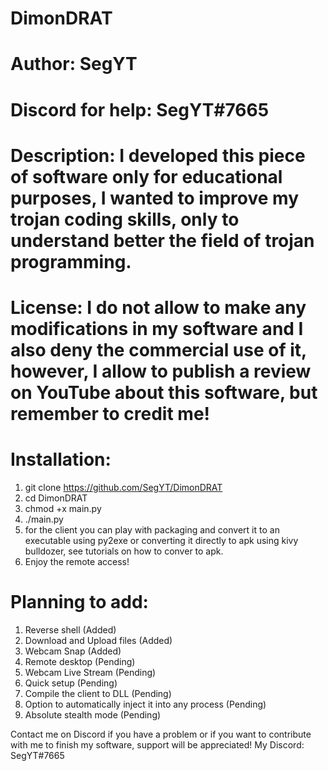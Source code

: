 # DimonDRAT
# Author: SegYT
# Discord for help: SegYT#7665
# Description: I developed this piece of software only for educational purposes, I wanted to improve my trojan coding skills, only to understand better the field of trojan programming.
# License: I do not allow to make any modifications in my software and I also deny the commercial use of it, however, I allow to publish a review on YouTube about this software, but remember to credit me!
# Installation:

1. git clone https://github.com/SegYT/DimonDRAT
2. cd DimonDRAT
3. chmod +x main.py
4. ./main.py
5. for the client you can play with packaging and convert it to an executable using py2exe or converting it directly to apk using kivy bulldozer, see tutorials on how to conver to apk.
6. Enjoy the remote access!

# Planning to add:

1. Reverse shell (Added)
2. Download and Upload files (Added)
3. Webcam Snap (Added)
4. Remote desktop (Pending)
5. Webcam Live Stream (Pending)
6. Quick setup (Pending)
7. Compile the client to DLL (Pending)
8. Option to automatically inject it into any process (Pending)
9. Absolute stealth mode (Pending)

Contact me on Discord if you have a problem or if you want to contribute with me to finish my software, support will be appreciated!
My Discord: SegYT#7665
